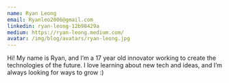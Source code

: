 ```yaml
---
name: Ryan Leong
email: Ryanleo2006@gmail.com
linkedin: ryan-leong-12b98429a
medium: https://ryan-leong.medium.com/
avatar: /img/blog/avatars/ryan-leong.jpg
---
```

Hi! My name is Ryan, and I’m a 17 year old innovator working to create the technologies of the future. I love learning about new tech and ideas, and I’m always looking for ways to grow :)
